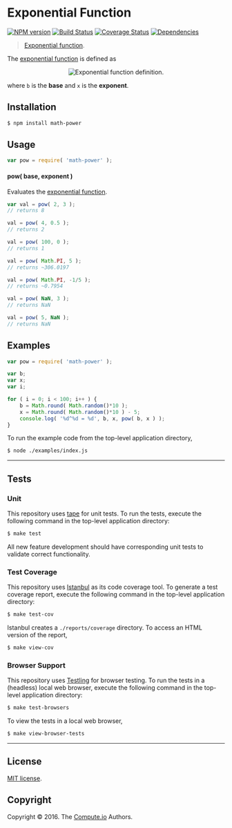 Exponential Function
===
[![NPM version][npm-image]][npm-url] [![Build Status][build-image]][build-url] [![Coverage Status][coverage-image]][coverage-url] [![Dependencies][dependencies-image]][dependencies-url]

> [Exponential function][exponential-function].

The [exponential function][exponential-function] is defined as

<div class="equation" align="center" data-raw-text="y = b^x" data-equation="eq:exponential_function">
	<img src="https://cdn.rawgit.com/math-io/power/c5ea39264975847f4b71f268e7d5a678c2172f05/docs/img/eqn.svg" alt="Exponential function definition.">
	<br>
</div>

where `b` is the __base__ and `x` is the __exponent__.


## Installation

``` bash
$ npm install math-power
```


## Usage

``` javascript
var pow = require( 'math-power' );
```

#### pow( base, exponent )

Evaluates the [exponential function][exponential-function].

``` javascript
var val = pow( 2, 3 );
// returns 8

val = pow( 4, 0.5 );
// returns 2

val = pow( 100, 0 );
// returns 1

val = pow( Math.PI, 5 );
// returns ~306.0197

val = pow( Math.PI, -1/5 );
// returns ~0.7954

val = pow( NaN, 3 );
// returns NaN

val = pow( 5, NaN );
// returns NaN
```


## Examples

``` javascript
var pow = require( 'math-power' );

var b;
var x;
var i;

for ( i = 0; i < 100; i++ ) {
	b = Math.round( Math.random()*10 );
	x = Math.round( Math.random()*10 ) - 5;
	console.log( '%d^%d = %d', b, x, pow( b, x ) );
}
```

To run the example code from the top-level application directory,

``` bash
$ node ./examples/index.js
```


---
## Tests

### Unit

This repository uses [tape][tape] for unit tests. To run the tests, execute the following command in the top-level application directory:

``` bash
$ make test
```

All new feature development should have corresponding unit tests to validate correct functionality.


### Test Coverage

This repository uses [Istanbul][istanbul] as its code coverage tool. To generate a test coverage report, execute the following command in the top-level application directory:

``` bash
$ make test-cov
```

Istanbul creates a `./reports/coverage` directory. To access an HTML version of the report,

``` bash
$ make view-cov
```


### Browser Support

This repository uses [Testling][testling] for browser testing. To run the tests in a (headless) local web browser, execute the following command in the top-level application directory:

``` bash
$ make test-browsers
```

To view the tests in a local web browser,

``` bash
$ make view-browser-tests
```

<!-- [![browser support][browsers-image]][browsers-url] -->


---
## License

[MIT license](http://opensource.org/licenses/MIT).


## Copyright

Copyright &copy; 2016. The [Compute.io][compute-io] Authors.


[npm-image]: http://img.shields.io/npm/v/math-power.svg
[npm-url]: https://npmjs.org/package/math-power

[build-image]: http://img.shields.io/travis/math-io/power/master.svg
[build-url]: https://travis-ci.org/math-io/power

[coverage-image]: https://img.shields.io/codecov/c/github/math-io/power/master.svg
[coverage-url]: https://codecov.io/github/math-io/power?branch=master

[dependencies-image]: http://img.shields.io/david/math-io/power.svg
[dependencies-url]: https://david-dm.org/math-io/power

[dev-dependencies-image]: http://img.shields.io/david/dev/math-io/power.svg
[dev-dependencies-url]: https://david-dm.org/dev/math-io/power

[github-issues-image]: http://img.shields.io/github/issues/math-io/power.svg
[github-issues-url]: https://github.com/math-io/power/issues

[tape]: https://github.com/substack/tape
[istanbul]: https://github.com/gotwarlost/istanbul
[testling]: https://ci.testling.com

[compute-io]: https://github.com/compute-io/
[exponential-function]: https://en.wikipedia.org/wiki/Exponential_function

